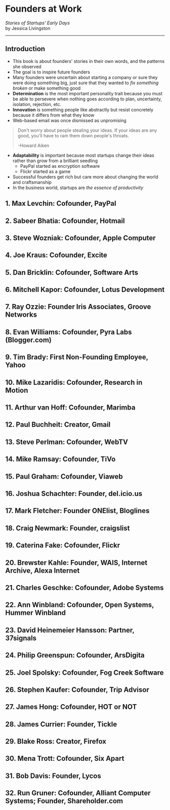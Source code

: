 # Founders at Work

*Stories of Startups' Early Days*<br>
by Jessica Livingston

---

## Introduction

- This book is about founders' stories in their own words, and the patterns she observed
- The goal is to inspire future founders
- Many founders were uncertain about starting a company or sure they were doing something big, just sure that they wanted to *fix something broken* or make something good
- **Determination** is the most important personality trait because you must be able to persevere when nothing goes according to plan, uncertainty, isolation, rejection, etc.
- **Innovation** is something people like abstractly but resist concretely because it differs from what they know
- Web-based email was once dismissed as unpromising

> Don't worry about people stealing your ideas. If your ideas are any good, you'll have to ram them down people's throats.
>
> -Howard Aiken

- **Adaptability** is important because most startups change their ideas rather than grow from a brilliant seedling
  - PayPal started as encryption software
  - Flickr started as a game
- Successful founders get rich but care more about changing the world and craftsmanship
- In the business world, startups are *the essence of productivity*

## 1. Max Levchin: Cofounder, PayPal

## 2. Sabeer Bhatia: Cofounder, Hotmail

## 3. Steve Wozniak: Cofounder, Apple Computer

## 4. Joe Kraus: Cofounder, Excite

## 5. Dan Bricklin: Cofounder, Software Arts

## 6. Mitchell Kapor: Cofounder, Lotus Development

## 7. Ray Ozzie: Founder Iris Associates, Groove Networks

## 8. Evan Williams: Cofounder, Pyra Labs (Blogger.com)

## 9. Tim Brady: First Non-Founding Employee, Yahoo

## 10. Mike Lazaridis: Cofounder, Research in Motion

## 11. Arthur van Hoff: Cofounder, Marimba

## 12. Paul Buchheit: Creator, Gmail

## 13. Steve Perlman: Cofounder, WebTV

## 14. Mike Ramsay: Cofounder, TiVo

## 15. Paul Graham: Cofounder, Viaweb

## 16. Joshua Schachter: Founder, del.icio.us

## 17. Mark Fletcher: Founder ONElist, Bloglines

## 18. Craig Newmark: Founder, craigslist

## 19. Caterina Fake: Cofounder, Flickr

## 20. Brewster Kahle: Founder, WAIS, Internet Archive, Alexa Internet

## 21. Charles Geschke: Cofounder, Adobe Systems

## 22. Ann Winbland: Cofounder, Open Systems, Hummer Winbland

## 23. David Heinemeier Hansson: Partner, 37signals

## 24. Philip Greenspun: Cofounder, ArsDigita

## 25. Joel Spolsky: Cofounder, Fog Creek Software

## 26. Stephen Kaufer: Cofounder, Trip Advisor

## 27. James Hong: Cofounder, HOT or NOT

## 28. James Currier: Founder, Tickle

## 29. Blake Ross: Creator, Firefox

## 30. Mena Trott: Cofounder, Six Apart

## 31. Bob Davis: Founder, Lycos

## 32. Run Gruner: Cofounder, Alliant Computer Systems; Founder, Shareholder.com
